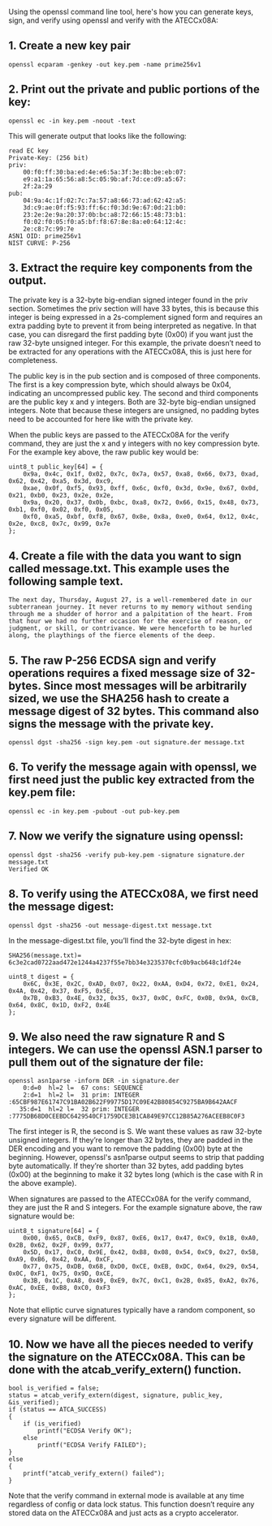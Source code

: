 Using the openssl command line tool, here's how you can generate keys, sign, and verify using openssl and verify with the ATECCx08A:

## 1. Create a new key pair
```
openssl ecparam -genkey -out key.pem -name prime256v1
```

## 2. Print out the private and public portions of the key:
```
openssl ec -in key.pem -noout -text
```
This will generate output that looks like the following:
```
read EC key
Private-Key: (256 bit)
priv:
    00:f0:ff:30:ba:ed:4e:e6:5a:3f:3e:8b:be:eb:07:
    e9:a1:1a:65:56:a8:5c:05:9b:af:7d:ce:d9:a5:67:
    2f:2a:29
pub: 
    04:9a:4c:1f:02:7c:7a:57:a8:66:73:ad:62:42:a5:
    3d:c9:ae:0f:f5:93:ff:6c:f0:3d:9e:67:0d:21:b0:
    23:2e:2e:9a:20:37:0b:bc:a8:72:66:15:48:73:b1:
    f0:02:f0:05:f0:a5:bf:f8:67:8e:8a:e0:64:12:4c:
    2e:c8:7c:99:7e
ASN1 OID: prime256v1
NIST CURVE: P-256
```

## 3. Extract the require key components from the output.

The private key is a 32-byte big-endian signed integer found in the priv section. Sometimes the priv section will have 33 bytes, this is because this integer is being expressed in a 2s-complement signed form and requires an extra padding byte to prevent it from being interpreted as negative. In that case, you can disregard the first padding byte (0x00) if you want just the raw 32-byte unsigned integer. For this example, the private doesn’t need to be extracted for any operations with the ATECCx08A, this is just here for completeness.

The public key is in the pub section and is composed of three components. The first is a key compression byte, which should always be 0x04, indicating an uncompressed public key. The second and third components are the public key x and y integers. Both are 32-byte big-endian unsigned integers. Note that because these integers are unsigned, no padding bytes need to be accounted for here like with the private key.
 
When the public keys are passed to the ATECCx08A for the verify command, they are just the x and y integers with no key compression byte. For the example key above, the raw public key would be:
```
uint8_t public_key[64] = {
    0x9a, 0x4c, 0x1f, 0x02, 0x7c, 0x7a, 0x57, 0xa8, 0x66, 0x73, 0xad, 0x62, 0x42, 0xa5, 0x3d, 0xc9,
    0xae, 0x0f, 0xf5, 0x93, 0xff, 0x6c, 0xf0, 0x3d, 0x9e, 0x67, 0x0d, 0x21, 0xb0, 0x23, 0x2e, 0x2e,
    0x9a, 0x20, 0x37, 0x0b, 0xbc, 0xa8, 0x72, 0x66, 0x15, 0x48, 0x73, 0xb1, 0xf0, 0x02, 0xf0, 0x05,
    0xf0, 0xa5, 0xbf, 0xf8, 0x67, 0x8e, 0x8a, 0xe0, 0x64, 0x12, 0x4c, 0x2e, 0xc8, 0x7c, 0x99, 0x7e
};
```

## 4. Create a file with the data you want to sign called message.txt. This example uses the following sample text.
```
The next day, Thursday, August 27, is a well-remembered date in our subterranean journey. It never returns to my memory without sending through me a shudder of horror and a palpitation of the heart. From that hour we had no further occasion for the exercise of reason, or judgment, or skill, or contrivance. We were henceforth to be hurled along, the playthings of the fierce elements of the deep.
```

## 5. The raw P-256 ECDSA sign and verify operations requires a fixed message size of 32-bytes. Since most messages will be arbitrarily sized, we use the SHA256 hash to create a message digest of 32 bytes. This command also signs the message with the private key.
```
openssl dgst -sha256 -sign key.pem -out signature.der message.txt
```

## 6. To verify the message again with openssl, we first need just the public key extracted from the key.pem file:
```
openssl ec -in key.pem -pubout -out pub-key.pem
```

## 7. Now we verify the signature using openssl:
```
openssl dgst -sha256 -verify pub-key.pem -signature signature.der message.txt
Verified OK
```

## 8. To verify using the ATECCx08A, we first need the message digest:
```
openssl dgst -sha256 -out message-digest.txt message.txt
```
In the message-digest.txt file, you’ll find the 32-byte digest in hex:
```
SHA256(message.txt)= 6c3e2cad0722aad472e1244a4237f55e7bb34e3235370cfc0b9acb648c1df24e
```
```
uint8_t digest = {
    0x6C, 0x3E, 0x2C, 0xAD, 0x07, 0x22, 0xAA, 0xD4, 0x72, 0xE1, 0x24, 0x4A, 0x42, 0x37, 0xF5, 0x5E,
    0x7B, 0xB3, 0x4E, 0x32, 0x35, 0x37, 0x0C, 0xFC, 0x0B, 0x9A, 0xCB, 0x64, 0x8C, 0x1D, 0xF2, 0x4E
};
```

## 9. We also need the raw signature R and S integers. We can use the openssl ASN.1 parser to pull them out of the signature der file:
```
openssl asn1parse -inform DER -in signature.der
    0:d=0  hl=2 l=  67 cons: SEQUENCE          
    2:d=1  hl=2 l=  31 prim: INTEGER           :65CBF987E61747C91BA02B622F99775D17C09E42B80854C9275BA9B642AACF
   35:d=1  hl=2 l=  32 prim: INTEGER           :7775DB68D0CEEBDC6429540CF1759DCE3B1CA849E97CC12B85A276ACEEB8C0F3
```

The first integer is R, the second is S. We want these values as raw 32-byte unsigned integers. If they’re longer than 32 bytes, they are padded in the DER encoding and you want to remove the padding (0x00) byte at the beginning. However, openssl's asn1parse output seems to strip that padding byte automatically. If they’re shorter than 32 bytes, add padding bytes (0x00) at the beginning to make it 32 bytes long (which is the case with R in the above example).
 
When signatures are passed to the ATECCx08A for the verify command, they are just the R and S integers. For the example signature above, the raw signature would be:
```
uint8_t signature[64] = {
    0x00, 0x65, 0xCB, 0xF9, 0x87, 0xE6, 0x17, 0x47, 0xC9, 0x1B, 0xA0, 0x2B, 0x62, 0x2F, 0x99, 0x77,
    0x5D, 0x17, 0xC0, 0x9E, 0x42, 0xB8, 0x08, 0x54, 0xC9, 0x27, 0x5B, 0xA9, 0xB6, 0x42, 0xAA, 0xCF,
    0x77, 0x75, 0xDB, 0x68, 0xD0, 0xCE, 0xEB, 0xDC, 0x64, 0x29, 0x54, 0x0C, 0xF1, 0x75, 0x9D, 0xCE,
    0x3B, 0x1C, 0xA8, 0x49, 0xE9, 0x7C, 0xC1, 0x2B, 0x85, 0xA2, 0x76, 0xAC, 0xEE, 0xB8, 0xC0, 0xF3
};
```

Note that elliptic curve signatures typically have a random component, so every signature will be different.

## 10. Now we have all the pieces needed to verify the signature on the ATECCx08A. This can be done with the atcab_verify_extern() function.
```
bool is_verified = false;
status = atcab_verify_extern(digest, signature, public_key, &is_verified);
if (status == ATCA_SUCCESS)
{
    if (is_verified)
        printf("ECDSA Verify OK");
    else
        printf("ECDSA Verify FAILED");
}
else
{
    printf("atcab_verify_extern() failed");
}
```

Note that the verify command in external mode is available at any time regardless of config or data lock status. This function doesn’t require any stored data on the ATECCx08A and just acts as a crypto accelerator.
